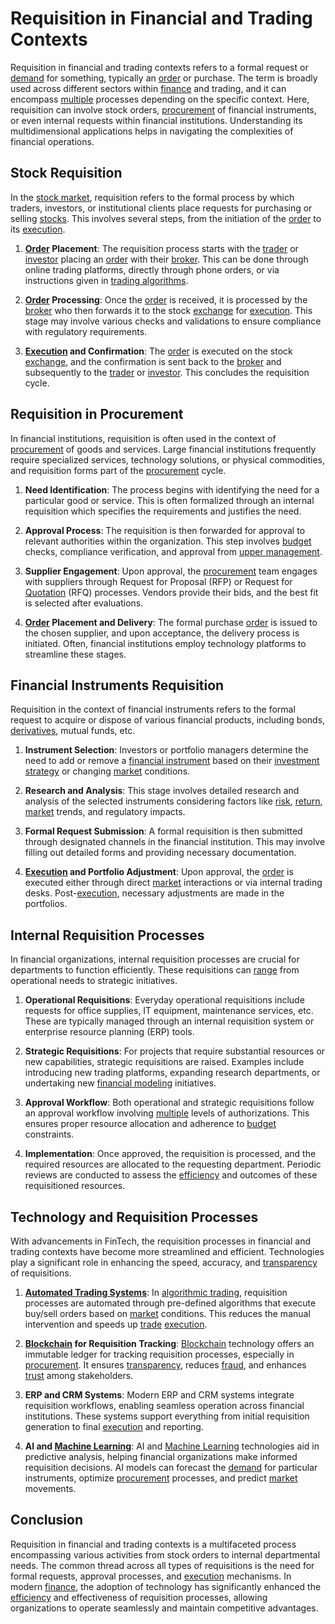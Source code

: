 # Requisition in Financial and Trading Contexts

Requisition in financial and trading contexts refers to a formal request or [demand](../d/demand.md) for something, typically an [order](../o/order.md) or purchase. The term is broadly used across different sectors within [finance](../f/finance.md) and trading, and it can encompass [multiple](../m/multiple.md) processes depending on the specific context. Here, requisition can involve stock orders, [procurement](../p/procurement.md) of financial instruments, or even internal requests within financial institutions. Understanding its multidimensional applications helps in navigating the complexities of financial operations.

## Stock Requisition

In the [stock market](../s/stock_market.md), requisition refers to the formal process by which traders, investors, or institutional clients place requests for purchasing or selling [stocks](../s/stock.md). This involves several steps, from the initiation of the [order](../o/order.md) to its [execution](../e/execution.md).

1. **[Order](../o/order.md) Placement**: The requisition process starts with the [trader](../t/trader.md) or [investor](../i/investor.md) placing an [order](../o/order.md) with their [broker](../b/broker.md). This can be done through online trading platforms, directly through phone orders, or via instructions given in [trading algorithms](../t/trading_algorithms.md).

2. **[Order](../o/order.md) Processing**: Once the [order](../o/order.md) is received, it is processed by the [broker](../b/broker.md) who then forwards it to the stock [exchange](../e/exchange.md) for [execution](../e/execution.md). This stage may involve various checks and validations to ensure compliance with regulatory requirements.

3. **[Execution](../e/execution.md) and Confirmation**: The [order](../o/order.md) is executed on the stock [exchange](../e/exchange.md), and the confirmation is sent back to the [broker](../b/broker.md) and subsequently to the [trader](../t/trader.md) or [investor](../i/investor.md). This concludes the requisition cycle.

## Requisition in Procurement

In financial institutions, requisition is often used in the context of [procurement](../p/procurement.md) of goods and services. Large financial institutions frequently require specialized services, technology solutions, or physical commodities, and requisition forms part of the [procurement](../p/procurement.md) cycle.

1. **Need Identification**: The process begins with identifying the need for a particular good or service. This is often formalized through an internal requisition which specifies the requirements and justifies the need.

2. **Approval Process**: The requisition is then forwarded for approval to relevant authorities within the organization. This step involves [budget](../b/budget.md) checks, compliance verification, and approval from [upper management](../u/upper_management.md).

3. **Supplier Engagement**: Upon approval, the [procurement](../p/procurement.md) team engages with suppliers through Request for Proposal (RFP) or Request for [Quotation](../q/quotation.md) (RFQ) processes. Vendors provide their bids, and the best fit is selected after evaluations.

4. **[Order](../o/order.md) Placement and Delivery**: The formal purchase [order](../o/order.md) is issued to the chosen supplier, and upon acceptance, the delivery process is initiated. Often, financial institutions employ technology platforms to streamline these stages.

## Financial Instruments Requisition

Requisition in the context of financial instruments refers to the formal request to acquire or dispose of various financial products, including bonds, [derivatives](../d/derivatives.md), mutual funds, etc.

1. **Instrument Selection**: Investors or portfolio managers determine the need to add or remove a [financial instrument](../f/financial_instrument.md) based on their [investment strategy](../i/investment_strategy.md) or changing [market](../m/market.md) conditions.

2. **Research and Analysis**: This stage involves detailed research and analysis of the selected instruments considering factors like [risk](../r/risk.md), [return](../r/return.md), [market](../m/market.md) trends, and regulatory impacts.

3. **Formal Request Submission**: A formal requisition is then submitted through designated channels in the financial institution. This may involve filling out detailed forms and providing necessary documentation.

4. **[Execution](../e/execution.md) and Portfolio Adjustment**: Upon approval, the [order](../o/order.md) is executed either through direct [market](../m/market.md) interactions or via internal trading desks. Post-[execution](../e/execution.md), necessary adjustments are made in the portfolios.

## Internal Requisition Processes

In financial organizations, internal requisition processes are crucial for departments to function efficiently. These requisitions can [range](../r/range.md) from operational needs to strategic initiatives.

1. **Operational Requisitions**: Everyday operational requisitions include requests for office supplies, IT equipment, maintenance services, etc. These are typically managed through an internal requisition system or enterprise resource planning (ERP) tools.

2. **Strategic Requisitions**: For projects that require substantial resources or new capabilities, strategic requisitions are raised. Examples include introducing new trading platforms, expanding research departments, or undertaking new [financial modeling](../f/financial_modeling.md) initiatives.

3. **Approval Workflow**: Both operational and strategic requisitions follow an approval workflow involving [multiple](../m/multiple.md) levels of authorizations. This ensures proper resource allocation and adherence to [budget](../b/budget.md) constraints.

4. **Implementation**: Once approved, the requisition is processed, and the required resources are allocated to the requesting department. Periodic reviews are conducted to assess the [efficiency](../e/efficiency.md) and outcomes of these requisitioned resources.

## Technology and Requisition Processes

With advancements in FinTech, the requisition processes in financial and trading contexts have become more streamlined and efficient. Technologies play a significant role in enhancing the speed, accuracy, and [transparency](../t/transparency.md) of requisitions.

1. **[Automated Trading Systems](../a/automated_trading_systems.md)**: In [algorithmic trading](../a/accountability.md), requisition processes are automated through pre-defined algorithms that execute buy/sell orders based on [market](../m/market.md) conditions. This reduces the manual intervention and speeds up [trade](../t/trade.md) [execution](../e/execution.md).

2. **[Blockchain](../b/blockchain_in_trading.md) for Requisition Tracking**: [Blockchain](../b/blockchain_in_trading.md) technology offers an immutable ledger for tracking requisition processes, especially in [procurement](../p/procurement.md). It ensures [transparency](../t/transparency.md), reduces [fraud](../f/fraud.md), and enhances [trust](../t/trust.md) among stakeholders.

3. **ERP and CRM Systems**: Modern ERP and CRM systems integrate requisition workflows, enabling seamless operation across financial institutions. These systems support everything from initial requisition generation to final [execution](../e/execution.md) and reporting.

4. **AI and [Machine Learning](../m/machine_learning.md)**: AI and [Machine Learning](../m/machine_learning.md) technologies aid in predictive analysis, helping financial organizations make informed requisition decisions. AI models can forecast the [demand](../d/demand.md) for particular instruments, optimize [procurement](../p/procurement.md) processes, and predict [market](../m/market.md) movements.

## Conclusion

Requisition in financial and trading contexts is a multifaceted process encompassing various activities from stock orders to internal departmental needs. The common thread across all types of requisitions is the need for formal requests, approval processes, and [execution](../e/execution.md) mechanisms. In modern [finance](../f/finance.md), the adoption of technology has significantly enhanced the [efficiency](../e/efficiency.md) and effectiveness of requisition processes, allowing organizations to operate seamlessly and maintain competitive advantages.